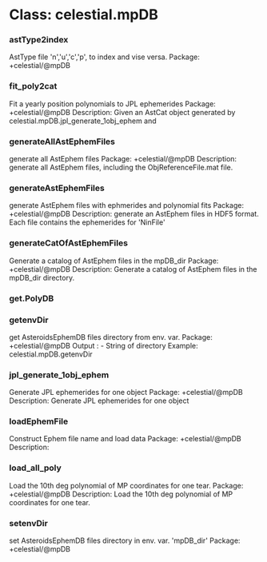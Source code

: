 # Class: celestial.mpDB

### astType2index

AstType file 'n','u','c','p', to index and vise versa. Package: +celestial/@mpDB


### fit_poly2cat

Fit a yearly position polynomials to JPL ephemerides Package: +celestial/@mpDB Description: Given an AstCat object generated by celestial.mpDB.jpl_generate_1obj_ephem and


### generateAllAstEphemFiles

generate all AstEphem files Package: +celestial/@mpDB Description: generate all AstEphem files, including the ObjReferenceFile.mat file.


### generateAstEphemFiles

generate AstEphem files with ephmerides and polynomial fits Package: +celestial/@mpDB Description: generate an AstEphem files in HDF5 format. Each file contains the ephemerides for 'NinFile'


### generateCatOfAstEphemFiles

Generate a catalog of AstEphem files in the mpDB_dir Package: +celestial/@mpDB Description: Generate a catalog of AstEphem files in the mpDB_dir directory.


### get.PolyDB




### getenvDir

get AsteroidsEphemDB files directory from env. var. Package: +celestial/@mpDB Output : - String of directory Example: celestial.mpDB.getenvDir


### jpl_generate_1obj_ephem

Generate JPL ephemerides for one object Package: +celestial/@mpDB Description: Generate JPL ephemerides for one object


### loadEphemFile

Construct Ephem file name and load data Package: +celestial/@mpDB Description:


### load_all_poly

Load the 10th deg polynomial of MP coordinates for one tear. Package: +celestial/@mpDB Description: Load the 10th deg polynomial of MP coordinates for one tear.


### setenvDir

set AsteroidsEphemDB files directory in env. var. 'mpDB_dir' Package: +celestial/@mpDB


